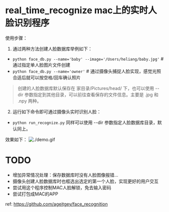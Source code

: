 # real_time_recognize mac上的实时人脸识别程序

使用步骤：
1. 通过两种方法创建人脸数据库举例如下：
+ `python face_db.py --name='baby' --image='/Users/heliang/baby.jpg'` # 通过指定单人脸图片文件创建
+ `python face_db.py --name='owner'` # 通过摄像头捕捉人脸实现，感觉光照合适后就可以按空格/回车确认照片
> 创建的人脸数据库默认保存在 家目录/Pictures/head/ 下，也可以使用 --dir 参数指定到其他目录，可以前往查看保存的文件信息。主要是 .jpg 和 .npy 两种。

2. 运行如下命令即可通过摄像头实时识别人脸：
+ `python run_recognize.py` 同样可以使用 --dir 参数指定人脸数据库目录，默认同上。

效果如下：
![./demo.gif](demo.gif)

# TODO
+ 增加异常情况处理：保存数据库时没有人脸图像报错...
+ 摄像头创建人脸数据库时也框选出选定的第一个人脸，实现更好的用户交互
+ 尝试用这个程序控制MAC人脸解锁，免去输入密码
+ 尝试打包成MAC的APP



ref: https://github.com/ageitgey/face_recognition

